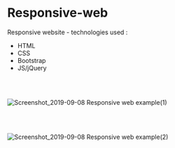 # Responsive-web
Responsive website - technologies used :
<ul>
  <li>HTML</li>
  <li>CSS</li>
  <li>Bootstrap</li>
  <li>JS/jQuery</li>
</ul> 
<br><br>

![Screenshot_2019-09-08 Responsive web example(1)](https://user-images.githubusercontent.com/34214903/64487307-04fa6b80-d239-11e9-869b-9f3525fda68b.png)

<br><br>

![Screenshot_2019-09-08 Responsive web example(2)](https://user-images.githubusercontent.com/34214903/64487334-6e7a7a00-d239-11e9-919d-77b94d615015.png)

<br><br>

